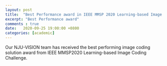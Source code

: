 ```yaml
---
layout: post
title:  "Best Performance award in IEEE MMSP 2020 Learning-based Image Coding Challenge"
excerpt: "Best Performance award"
comments : true
date:   2020-09-25 19:00:00 +0800
categories: [academic]
---
```

Our NJU-VISION team has received the best performing image coding solution award from IEEE MMSP2020 Learning-based Image Coding Challenge.